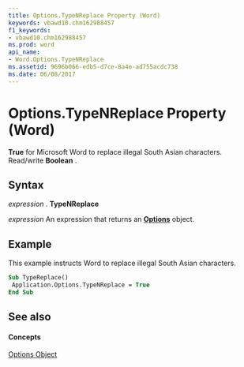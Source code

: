 ```yaml
---
title: Options.TypeNReplace Property (Word)
keywords: vbawd10.chm162988457
f1_keywords:
- vbawd10.chm162988457
ms.prod: word
api_name:
- Word.Options.TypeNReplace
ms.assetid: 9696b066-edb5-d7ce-8a4e-ad755acdc738
ms.date: 06/08/2017
---
```



# Options.TypeNReplace Property (Word)

 **True** for Microsoft Word to replace illegal South Asian characters. Read/write **Boolean** .


## Syntax

 _expression_ . **TypeNReplace**

 _expression_ An expression that returns an **[Options](Word.Options.md)** object.


## Example

This example instructs Word to replace illegal South Asian characters.


```vb
Sub TypeReplace() 
 Application.Options.TypeNReplace = True 
End Sub
```


## See also


#### Concepts


[Options Object](Word.Options.md)

